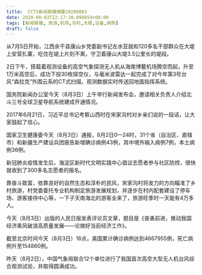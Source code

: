 ```yaml
---
title:  CCTV新闻联播摘要20200803
date: 2020-08-03T22:17:30.098854+08:00
tags: [新闻联播, 旅游,机场,沟村,大堤,设备,病例]
draft: false
---
```


从7月5日开始，江西余干县康山乡党委副书记左水亚就和120多名干部群众在<span class="keywords_content">大堤</span>上安营扎寨，吃住在堤上片刻不离，守卫着康山<span class="keywords_content">大堤</span>3.5公里长的堤段。

2日下午，搭载着观测<span class="keywords_fund">设备</span>的高空气象探测无人机从海南博鳌<span class="keywords_fund">机场</span>腾空而起，升至1万米高空后，成功下投30枚探空仪，与毫米波雷达一起完成了对今年第3号台风“森拉克”外围云系的CT式扫描，观测数据实时传送回地面指挥系统。

国务院新闻办公室今天（8月3日）上午举行新闻发布会，邀请相关负责人介绍北斗三号全球卫星导航系统建成开通情况。

2017年6月21日，习近平总书记考察山西时在宋家<span class="keywords_content">沟村</span>对乡亲们说的一段话，让大家鼓起了信心。

国家卫生健康委今天（8月3日）通报，8月2日0—24时，31个省（自治区、直辖市）和新疆生产建设兵团报告新增确诊<span class="keywords_content">病例</span>43例，其中境外输入<span class="keywords_content">病例</span>7例，本土<span class="keywords_content">病例</span>36例。

新冠肺炎疫情发生后，海淀区新时代文明实践中心倡议志愿者参与社区防控，很快就收到了300多名志愿者的报名。

靠奋斗致富，依靠良好的自然生态和淳朴的民风，宋家<span class="keywords_content">沟村</span>将发力的方向瞄准了乡村<span class="keywords_fund">旅游</span>，村党委委托专业机构制定<span class="keywords_fund">旅游</span>发展规划，并逐步在村内配套建设了停车场、游客接待中心等，一下子天南海北的游客全来了，<span class="keywords_fund">旅游</span>旺季时一天能有4万多人。

今天（8月3日）出版的人民日报发表评论员文章，题目是《奋勇前进，推动我国经济乘风破浪高质量发展——论做好当前经济工作》。

截至北京时间今天（8月3日）16点，美国累计确诊<span class="keywords_content">病例</span>达到4667955例，死亡<span class="keywords_content">病例</span>升至154860例。

昨天（8月2日），中国气象局联合12个单位进行了我国首次高空大型无人机台风综合观测试验，并取得圆满成功。
